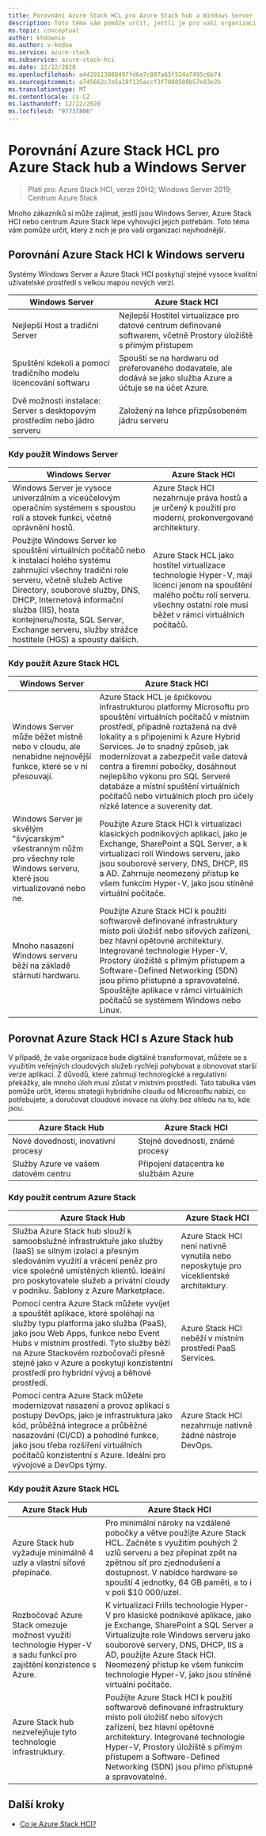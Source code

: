 ```yaml
---
title: Porovnání Azure Stack HCL pro Azure Stack hub a Windows Server
description: Toto téma vám pomůže určit, jestli je pro vaši organizaci nejvhodnější Azure Stack HCL, Azure Stack hub nebo Windows Server.
ms.topic: conceptual
author: khdownie
ms.author: v-kedow
ms.service: azure-stack
ms.subservice: azure-stack-hci
ms.date: 12/22/2020
ms.openlocfilehash: a4429113088497fd6a7c887a65f524a7495c6b74
ms.sourcegitcommit: a745662c7a5a18f135accf3f70d8508b57e83e2b
ms.translationtype: MT
ms.contentlocale: cs-CZ
ms.lasthandoff: 12/22/2020
ms.locfileid: "97737806"
---
```

# <a name="compare-azure-stack-hci-to-azure-stack-hub-and-windows-server"></a>Porovnání Azure Stack HCL pro Azure Stack hub a Windows Server

> Platí pro: Azure Stack HCI, verze 20H2; Windows Server 2019; Centrum Azure Stack

Mnoho zákazníků si může zajímat, jestli jsou Windows Server, Azure Stack HCI nebo centrum Azure Stack lépe vyhovující jejich potřebám. Toto téma vám pomůže určit, který z nich je pro vaši organizaci nejvhodnější. 

## <a name="compare-azure-stack-hci-to-windows-server"></a>Porovnání Azure Stack HCl k Windows serveru

Systémy Windows Server a Azure Stack HCI poskytují stejné vysoce kvalitní uživatelské prostředí s velkou mapou nových verzí.

| Windows Server | Azure Stack HCI |
| --------------- | --------------- |
| Nejlepší Host a tradiční Server | Nejlepší Hostitel virtualizace pro datové centrum definované softwarem, včetně Prostory úložiště s přímým přístupem |
| Spuštění kdekoli a pomocí tradičního modelu licencování softwaru | Spouští se na hardwaru od preferovaného dodavatele, ale dodává se jako služba Azure a účtuje se na účet Azure. |
| Dvě možnosti instalace: Server s desktopovým prostředím nebo jádro serveru | Založený na lehce přizpůsobeném jádru serveru |

### <a name="when-to-use-windows-server"></a>Kdy použít Windows Server

| Windows Server | Azure Stack HCI |
| --------------- | --------------- |
| Windows Server je vysoce univerzálním a víceúčelovým operačním systémem s spoustou rolí a stovek funkcí, včetně oprávnění hostů. | Azure Stack HCI nezahrnuje práva hostů a je určený k použití pro moderní, prokonvergované architektury. |
| Použijte Windows Server ke spouštění virtuálních počítačů nebo k instalaci holého systému zahrnující všechny tradiční role serveru, včetně služeb Active Directory, souborové služby, DNS, DHCP, Internetová informační služba (IIS), hosta kontejneru/hosta, SQL Server, Exchange serveru, služby strážce hostitele (HGS) a spousty dalších. | Azure Stack HCL jako hostitel virtualizace technologie Hyper-V, mají licenci jenom na spouštění malého počtu rolí serveru. všechny ostatní role musí běžet v rámci virtuálních počítačů. |

### <a name="when-to-use-azure-stack-hci"></a>Kdy použít Azure Stack HCL

| Windows Server | Azure Stack HCI |
| --------------- | --------------- |
| Windows Server může běžet místně nebo v cloudu, ale nenabídne nejnovější funkce, které se v ní přesouvají.| Azure Stack HCL je špičkovou infrastrukturou platformy Microsoftu pro spouštění virtuálních počítačů v místním prostředí, případně roztažená na dvě lokality a s připojeními k Azure Hybrid Services. Je to snadný způsob, jak modernizovat a zabezpečit vaše datová centra a firemní pobočky, dosáhnout nejlepšího výkonu pro SQL Serveré databáze a místní spuštění virtuálních počítačů nebo virtuálních ploch pro účely nízké latence a suverenity dat.|
| Windows Server je skvělým "švýcarským" všestranným nůžm pro všechny role Windows serveru, které jsou virtualizované nebo ne. | Použijte Azure Stack HCI k virtualizaci klasických podnikových aplikací, jako je Exchange, SharePoint a SQL Server, a k virtualizaci rolí Windows serveru, jako jsou souborové servery, DNS, DHCP, IIS a AD. Zahrnuje neomezený přístup ke všem funkcím Hyper-V, jako jsou stíněné virtuální počítače.|
| Mnoho nasazení Windows serveru běží na základě stárnutí hardwaru. | Použijte Azure Stack HCI k použití softwarově definované infrastruktury místo polí úložišť nebo síťových zařízení, bez hlavní opětovné architektury. Integrované technologie Hyper-V, Prostory úložiště s přímým přístupem a Software-Defined Networking (SDN) jsou přímo přístupné a spravovatelné. Spouštějte aplikace v rámci virtuálních počítačů se systémem Windows nebo Linux.|

## <a name="compare-azure-stack-hci-to-azure-stack-hub"></a>Porovnat Azure Stack HCI s Azure Stack hub

V případě, že vaše organizace bude digitálně transformovat, můžete se s využitím veřejných cloudových služeb rychleji pohybovat a obnovovat starší verze aplikací. Z důvodů, které zahrnují technologické a regulativní překážky, ale mnoho úloh musí zůstat v místním prostředí. Tato tabulka vám pomůže určit, kterou strategii hybridního cloudu od Microsoftu nabízí, co potřebujete, a doručovat cloudové inovace na úlohy bez ohledu na to, kde jsou.

| Azure Stack Hub | Azure Stack HCI |
| --------------- | --------------- |
| Nové dovednosti, inovativní procesy | Stejné dovednosti, známé procesy |
| Služby Azure ve vašem datovém centru | Připojení datacentra ke službám Azure |

### <a name="when-to-use-azure-stack-hub"></a>Kdy použít centrum Azure Stack

| Azure Stack Hub | Azure Stack HCI |
| --------------- | --------------- |
| Služba Azure Stack hub slouží k samoobslužné infrastruktuře jako služby (IaaS) se silným izolací a přesným sledováním využití a vrácení peněz pro více společně umístěných klientů. Ideální pro poskytovatele služeb a privátní cloudy v podniku. Šablony z Azure Marketplace. | Azure Stack HCI není nativně vynutila nebo neposkytuje pro víceklientské architektury. |
| Pomocí centra Azure Stack můžete vyvíjet a spouštět aplikace, které spoléhají na služby typu platforma jako služba (PaaS), jako jsou Web Apps, funkce nebo Event Hubs v místním prostředí. Tyto služby běží na Azure Stackovém rozbočovači přesně stejně jako v Azure a poskytují konzistentní prostředí pro hybridní vývoj a běhové prostředí. | Azure Stack HCI neběží v místním prostředí PaaS Services. |
| Pomocí centra Azure Stack můžete modernizovat nasazení a provoz aplikací s postupy DevOps, jako je infrastruktura jako kód, průběžná integrace a průběžné nasazování (CI/CD) a pohodlné funkce, jako jsou třeba rozšíření virtuálních počítačů konzistentní s Azure. Ideální pro vývojové a DevOps týmy. | Azure Stack HCI nezahrnuje nativně žádné nástroje DevOps. |

### <a name="when-to-use-azure-stack-hci"></a>Kdy použít Azure Stack HCL

| Azure Stack Hub | Azure Stack HCI |
| --------------- | --------------- |
| Azure Stack hub vyžaduje minimálně 4 uzly a vlastní síťové přepínače. | Pro minimální nároky na vzdálené pobočky a větve použijte Azure Stack HCL. Začněte s využitím pouhých 2 uzlů serveru a bez přepínat zpět na zpětnou síť pro zjednodušení a dostupnost. V nabídce hardware se spouští 4 jednotky, 64 GB paměti, a to i v poli $10 000/uzel. |
| Rozbočovač Azure Stack omezuje možnost využití technologie Hyper-V a sadu funkcí pro zajištění konzistence s Azure. | K virtualizaci Frills technologie Hyper-V pro klasické podnikové aplikace, jako je Exchange, SharePoint a SQL Server a Virtualizujte role Windows serveru jako souborové servery, DNS, DHCP, IIS a AD, použijte Azure Stack HCI. Neomezený přístup ke všem funkcím technologie Hyper-V, jako jsou stíněné virtuální počítače.|
| Azure Stack hub nezveřejňuje tyto technologie infrastruktury. | Použijte Azure Stack HCI k použití softwarově definované infrastruktury místo polí úložišť nebo síťových zařízení, bez hlavní opětovné architektury. Integrované technologie Hyper-V, Prostory úložiště s přímým přístupem a Software-Defined Networking (SDN) jsou přímo přístupné a spravovatelné. |

## <a name="next-steps"></a>Další kroky

- [Co je Azure Stack HCI?](../overview.md)
